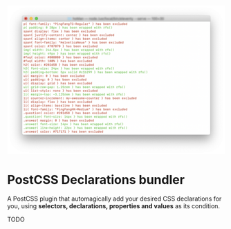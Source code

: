 ![PostCSS RFS Autopilot terminal screenshot](https://github.com/winston0410/postcss-rfs-autopilot/blob/master/postcss-rsf-autopilot-example.png?raw=true)

# PostCSS Declarations bundler

A PostCSS plugin that automagically add your desired CSS declarations for you, using **selectors, declarations, properties and values** as its condition.

TODO
